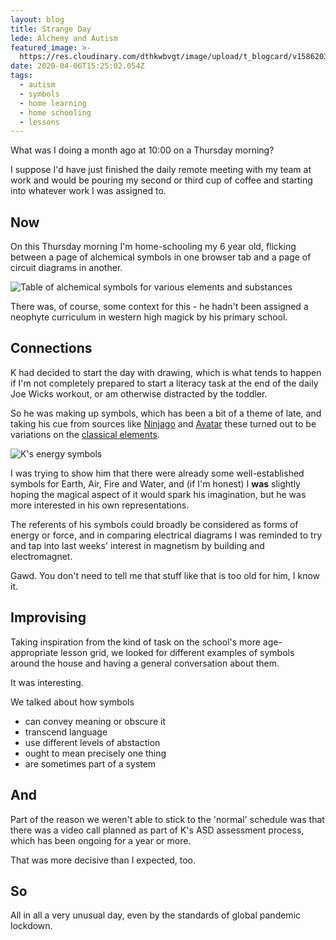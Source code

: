 ```yaml
---
layout: blog
title: Strange Day
lede: Alchemy and Autism
featured_image: >-
  https://res.cloudinary.com/dthkwbvgt/image/upload/t_blogcard/v1586203771/alchemist_symbols_njjf5k.jpg
date: 2020-04-06T15:25:02.054Z
tags:
  - autism
  - symbols
  - home learning
  - home schooling
  - lessons
---
```

What was I doing a month ago at 10:00 on a Thursday morning?

I suppose I'd have just finished the daily remote meeting with my team at work and would be pouring my second or third cup of coffee and starting into whatever work I was assigned to.

## Now

On this Thursday morning I'm home-schooling my 6 year old, flicking between a page of alchemical symbols in one browser tab and a page of circuit diagrams in another.

![Table of alchemical symbols for various elements and substances](/img/alchemist_symbols-1-.jpg)

There was, of course, some context for this - he hadn't been assigned a neophyte curriculum in western high magick by his primary school.

## Connections

K had decided to start the day with drawing, which is what tends to happen if I'm not completely prepared to start a literacy task at the end of the daily Joe Wicks workout, or am otherwise distracted by the toddler.

So he was making up symbols, which has been a bit of a theme of late, and taking his cue from sources like [Ninjago](https://en.wikipedia.org/wiki/Ninjago_(TV_series)) and [Avatar](https://en.wikipedia.org/wiki/Avatar:_The_Last_Airbender) these turned out to be variations on the [classical elements](https://en.wikipedia.org/wiki/Classical_element).

![K's energy symbols](https://lh3.googleusercontent.com/arJA8eQchZelS08EW9jybkOBERNG6cyEjbgUliuoQuDMQI43m51JFx9VKtkr4WcoWcjEHoamyxGUEg)

I was trying to show him that there were already some well-established symbols for Earth, Air, Fire and Water, and (if I'm honest) I __was__ slightly hoping the magical aspect of it would spark his imagination, but he was more interested in his own representations.

The referents of his symbols could broadly be considered as forms of energy or force, and in comparing electrical diagrams I was reminded to try and tap into last weeks' interest in magnetism by building and electromagnet. 

Gawd. You don't need to tell me that stuff like that is too old for him, I know it. 

## Improvising

Taking inspiration from the kind of task on the school's more age-appropriate lesson grid, we looked for different examples of symbols around the house and having a general conversation about them.

It was interesting.

We talked about how symbols

- can convey meaning or obscure it
- transcend language
- use different levels of abstaction
- ought to mean precisely one thing
- are sometimes part of a system

## And

Part of the reason we weren't able to stick to the 'normal' schedule was that there was a video call planned as part of K's ASD assessment process, which has been ongoing for a year or more.

That was more decisive than I expected, too.

## So

All in all a very unusual day, even by the standards of global pandemic lockdown.